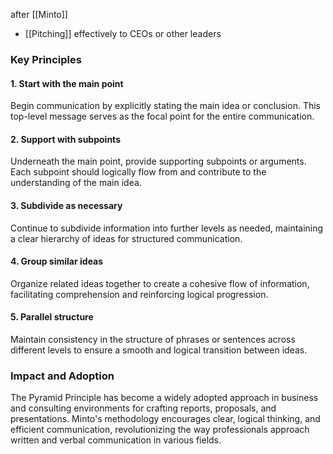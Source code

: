 after [[Minto]] 
- [[Pitching]] effectively to CEOs or other leaders 
### Key Principles

#### 1. Start with the main point
Begin communication by explicitly stating the main idea or conclusion. This top-level message serves as the focal point for the entire communication.

#### 2. Support with subpoints
Underneath the main point, provide supporting subpoints or arguments. Each subpoint should logically flow from and contribute to the understanding of the main idea.

#### 3. Subdivide as necessary
Continue to subdivide information into further levels as needed, maintaining a clear hierarchy of ideas for structured communication.

#### 4. Group similar ideas
Organize related ideas together to create a cohesive flow of information, facilitating comprehension and reinforcing logical progression.

#### 5. Parallel structure
Maintain consistency in the structure of phrases or sentences across different levels to ensure a smooth and logical transition between ideas.

### Impact and Adoption

The Pyramid Principle has become a widely adopted approach in business and consulting environments for crafting reports, proposals, and presentations. Minto's methodology encourages clear, logical thinking, and efficient communication, revolutionizing the way professionals approach written and verbal communication in various fields.
